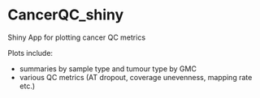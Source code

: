 # CancerQC_shiny
Shiny App for plotting cancer QC metrics

Plots include:
- summaries by sample type and tumour type by GMC
- various QC metrics (AT dropout, coverage unevenness, mapping rate etc.)
